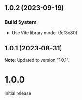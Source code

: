 ## 1.0.2 (2023-09-19)

### Build System

- Use Vite library mode. (1cf3c80)

## 1.0.1 (2023-08-31)

**Note**: Updated to version "1.0.1".

# 1.0.0

Initial release
